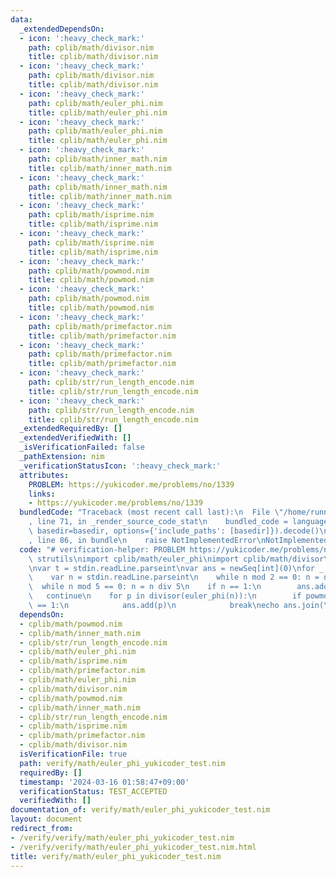 ```yaml
---
data:
  _extendedDependsOn:
  - icon: ':heavy_check_mark:'
    path: cplib/math/divisor.nim
    title: cplib/math/divisor.nim
  - icon: ':heavy_check_mark:'
    path: cplib/math/divisor.nim
    title: cplib/math/divisor.nim
  - icon: ':heavy_check_mark:'
    path: cplib/math/euler_phi.nim
    title: cplib/math/euler_phi.nim
  - icon: ':heavy_check_mark:'
    path: cplib/math/euler_phi.nim
    title: cplib/math/euler_phi.nim
  - icon: ':heavy_check_mark:'
    path: cplib/math/inner_math.nim
    title: cplib/math/inner_math.nim
  - icon: ':heavy_check_mark:'
    path: cplib/math/inner_math.nim
    title: cplib/math/inner_math.nim
  - icon: ':heavy_check_mark:'
    path: cplib/math/isprime.nim
    title: cplib/math/isprime.nim
  - icon: ':heavy_check_mark:'
    path: cplib/math/isprime.nim
    title: cplib/math/isprime.nim
  - icon: ':heavy_check_mark:'
    path: cplib/math/powmod.nim
    title: cplib/math/powmod.nim
  - icon: ':heavy_check_mark:'
    path: cplib/math/powmod.nim
    title: cplib/math/powmod.nim
  - icon: ':heavy_check_mark:'
    path: cplib/math/primefactor.nim
    title: cplib/math/primefactor.nim
  - icon: ':heavy_check_mark:'
    path: cplib/math/primefactor.nim
    title: cplib/math/primefactor.nim
  - icon: ':heavy_check_mark:'
    path: cplib/str/run_length_encode.nim
    title: cplib/str/run_length_encode.nim
  - icon: ':heavy_check_mark:'
    path: cplib/str/run_length_encode.nim
    title: cplib/str/run_length_encode.nim
  _extendedRequiredBy: []
  _extendedVerifiedWith: []
  _isVerificationFailed: false
  _pathExtension: nim
  _verificationStatusIcon: ':heavy_check_mark:'
  attributes:
    PROBLEM: https://yukicoder.me/problems/no/1339
    links:
    - https://yukicoder.me/problems/no/1339
  bundledCode: "Traceback (most recent call last):\n  File \"/home/runner/.local/lib/python3.10/site-packages/onlinejudge_verify/documentation/build.py\"\
    , line 71, in _render_source_code_stat\n    bundled_code = language.bundle(stat.path,\
    \ basedir=basedir, options={'include_paths': [basedir]}).decode()\n  File \"/home/runner/.local/lib/python3.10/site-packages/onlinejudge_verify/languages/nim.py\"\
    , line 86, in bundle\n    raise NotImplementedError\nNotImplementedError\n"
  code: "# verification-helper: PROBLEM https://yukicoder.me/problems/no/1339\nimport\
    \ strutils\nimport cplib/math/euler_phi\nimport cplib/math/divisor\nimport cplib/math/powmod\n\
    \nvar t = stdin.readLine.parseint\nvar ans = newSeq[int](0)\nfor _ in 0..<t:\n\
    \    var n = stdin.readLine.parseint\n    while n mod 2 == 0: n = n div 2\n  \
    \  while n mod 5 == 0: n = n div 5\n    if n == 1:\n        ans.add(1)\n     \
    \   continue\n    for p in divisor(euler_phi(n)):\n        if powmod(10, p, n)\
    \ == 1:\n            ans.add(p)\n            break\necho ans.join(\"\\n\")\n"
  dependsOn:
  - cplib/math/powmod.nim
  - cplib/math/inner_math.nim
  - cplib/str/run_length_encode.nim
  - cplib/math/euler_phi.nim
  - cplib/math/isprime.nim
  - cplib/math/primefactor.nim
  - cplib/math/euler_phi.nim
  - cplib/math/divisor.nim
  - cplib/math/powmod.nim
  - cplib/math/inner_math.nim
  - cplib/str/run_length_encode.nim
  - cplib/math/isprime.nim
  - cplib/math/primefactor.nim
  - cplib/math/divisor.nim
  isVerificationFile: true
  path: verify/math/euler_phi_yukicoder_test.nim
  requiredBy: []
  timestamp: '2024-03-16 01:58:47+09:00'
  verificationStatus: TEST_ACCEPTED
  verifiedWith: []
documentation_of: verify/math/euler_phi_yukicoder_test.nim
layout: document
redirect_from:
- /verify/verify/math/euler_phi_yukicoder_test.nim
- /verify/verify/math/euler_phi_yukicoder_test.nim.html
title: verify/math/euler_phi_yukicoder_test.nim
---
```

